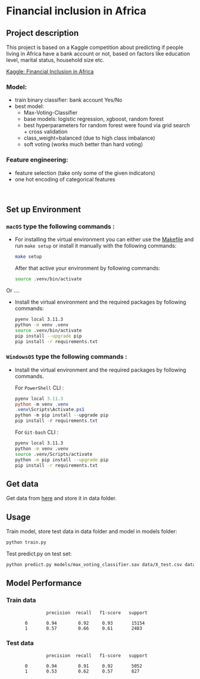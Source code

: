 # Financial inclusion in Africa


## Project description

This project is based on a Kaggle competition about predicting if people living in Africa have a bank account or not, based on factors like education level, marital status, household size etc.

[Kaggle: Financial Inclusion in Africa](https://zindi.africa/competitions/financial-inclusion-in-africa)


### Model: 
- train binary classifier: bank account Yes/No
- best model: 
    - Max-Voting-Classifier
    - base models: logistic regression, xgboost, random forest
    - best hyperparameters for random forest were found via grid search + cross validation
    - class_weight=balanced (due to high class imbalance)
    - soft voting (works much better than hard voting)

### Feature engineering:
- feature selection (take only some of the given indicators)
- one hot encoding of categorical features

<br>


## Set up Environment


### **`macOS`** type the following commands : 

- For installing the virtual environment you can either use the [Makefile](Makefile) and run `make setup` or install it manually with the following commands:

     ```BASH
    make setup
    ```
    After that active your environment by following commands:
    ```BASH
    source .venv/bin/activate
    ```
Or ....
- Install the virtual environment and the required packages by following commands:

    ```BASH
    pyenv local 3.11.3
    python -m venv .venv
    source .venv/bin/activate
    pip install --upgrade pip
    pip install -r requirements.txt
    ```
    
### **`WindowsOS`** type the following commands :

- Install the virtual environment and the required packages by following commands.

   For `PowerShell` CLI :

    ```PowerShell
    pyenv local 3.11.3
    python -m venv .venv
    .venv\Scripts\Activate.ps1
    python -m pip install --upgrade pip
    pip install -r requirements.txt
    ```

    For `Git-bash` CLI :
  
    ```BASH
    pyenv local 3.11.3
    python -m venv .venv
    source .venv/Scripts/activate
    python -m pip install --upgrade pip
    pip install -r requirements.txt
    ```


## Get data

Get data from [here](https://zindi.africa/competitions/financial-inclusion-in-africa/data) and store it in data folder.



## Usage

Train model, store test data in data folder and model in models folder:

```bash
python train.py  
```

Test predict.py on test set:

```bash
python predict.py models/max_voting_classifier.sav data/X_test.csv data/y_test.csv
```

## Model Performance

### Train data


                   precision  recall   f1-score   support

           0       0.94        0.92     0.93       15154
           1       0.57        0.66     0.61       2483



### Test data

                   precision  recall   f1-score   support

           0       0.94        0.91     0.92       5052
           1       0.53        0.62     0.57       827